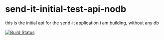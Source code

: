 # send-it-initial-test-api-nodb
this is the initial api for the send-it application i am building, without any db

[![Build Status](https://travis-ci.com/bobbylemm/send-it-initial-test-api-nodb.svg?branch=travis)](https://travis-ci.com/bobbylemm/send-it-initial-test-api-nodb)
